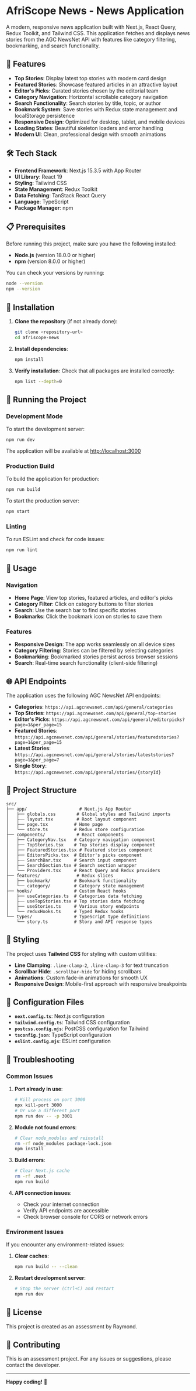 # AfriScope News - News Application

A modern, responsive news application built with Next.js, React Query, Redux Toolkit, and Tailwind CSS. This application fetches and displays news stories from the AGC NewsNet API with features like category filtering, bookmarking, and search functionality.

## 🚀 Features

- **Top Stories**: Display latest top stories with modern card design
- **Featured Stories**: Showcase featured articles in an attractive layout
- **Editor's Picks**: Curated stories chosen by the editorial team
- **Category Navigation**: Horizontal scrollable category navigation
- **Search Functionality**: Search stories by title, topic, or author
- **Bookmark System**: Save stories with Redux state management and localStorage persistence
- **Responsive Design**: Optimized for desktop, tablet, and mobile devices
- **Loading States**: Beautiful skeleton loaders and error handling
- **Modern UI**: Clean, professional design with smooth animations

## 🛠️ Tech Stack

- **Frontend Framework**: Next.js 15.3.5 with App Router
- **UI Library**: React 19
- **Styling**: Tailwind CSS
- **State Management**: Redux Toolkit
- **Data Fetching**: TanStack React Query
- **Language**: TypeScript
- **Package Manager**: npm

## 📋 Prerequisites

Before running this project, make sure you have the following installed:

- **Node.js** (version 18.0.0 or higher)
- **npm** (version 8.0.0 or higher)

You can check your versions by running:

```bash
node --version
npm --version
```

## 🔧 Installation

1. **Clone the repository** (if not already done):

   ```bash
   git clone <repository-url>
   cd afriscope-news
   ```

2. **Install dependencies**:

   ```bash
   npm install
   ```

3. **Verify installation**:
   Check that all packages are installed correctly:
   ```bash
   npm list --depth=0
   ```

## 🚀 Running the Project

### Development Mode

To start the development server:

```bash
npm run dev
```

The application will be available at [http://localhost:3000](http://localhost:3000)

### Production Build

To build the application for production:

```bash
npm run build
```

To start the production server:

```bash
npm start
```

### Linting

To run ESLint and check for code issues:

```bash
npm run lint
```

## 📱 Usage

### Navigation

- **Home Page**: View top stories, featured articles, and editor's picks
- **Category Filter**: Click on category buttons to filter stories
- **Search**: Use the search bar to find specific stories
- **Bookmarks**: Click the bookmark icon on stories to save them

### Features

- **Responsive Design**: The app works seamlessly on all device sizes
- **Category Filtering**: Stories can be filtered by selecting categories
- **Bookmarking**: Bookmarked stories persist across browser sessions
- **Search**: Real-time search functionality (client-side filtering)

## 🌐 API Endpoints

The application uses the following AGC NewsNet API endpoints:

- **Categories**: `https://api.agcnewsnet.com/api/general/categories`
- **Top Stories**: `https://api.agcnewsnet.com/api/general/top-stories`
- **Editor's Picks**: `https://api.agcnewsnet.com/api/general/editorpicks?page=1&per_page=15`
- **Featured Stories**: `https://api.agcnewsnet.com/api/general/stories/featuredstories?page=1&per_page=15`
- **Latest Stories**: `https://api.agcnewsnet.com/api/general/stories/lateststories?page=1&per_page=7`
- **Single Story**: `https://api.agcnewsnet.com/api/general/stories/{storyId}`

## 📁 Project Structure

```
src/
├── app/                    # Next.js App Router
│   ├── globals.css        # Global styles and Tailwind imports
│   ├── layout.tsx         # Root layout component
│   ├── page.tsx          # Home page
│   └── store.ts          # Redux store configuration
├── components/            # React components
│   ├── CategoryNav.tsx   # Category navigation component
│   ├── TopStories.tsx    # Top stories display component
│   ├── FeaturedStories.tsx # Featured stories component
│   ├── EditorsPicks.tsx  # Editor's picks component
│   ├── SearchBar.tsx     # Search input component
│   ├── SearchSection.tsx # Search section wrapper
│   └── Providers.tsx     # React Query and Redux providers
├── features/              # Redux slices
│   ├── bookmark/         # Bookmark functionality
│   └── category/         # Category state management
├── hooks/                # Custom React hooks
│   ├── useCategories.ts  # Categories data fetching
│   ├── useTopStories.tsx # Top stories data fetching
│   ├── useStories.ts     # Various story endpoints
│   └── reduxHooks.ts     # Typed Redux hooks
└── types/                # TypeScript type definitions
    └── story.ts          # Story and API response types
```

## 🎨 Styling

The project uses **Tailwind CSS** for styling with custom utilities:

- **Line Clamping**: `.line-clamp-2`, `.line-clamp-3` for text truncation
- **Scrollbar Hide**: `.scrollbar-hide` for hiding scrollbars
- **Animations**: Custom fade-in animations for smooth UX
- **Responsive Design**: Mobile-first approach with responsive breakpoints

## 🔧 Configuration Files

- **`next.config.ts`**: Next.js configuration
- **`tailwind.config.ts`**: Tailwind CSS configuration
- **`postcss.config.mjs`**: PostCSS configuration for Tailwind
- **`tsconfig.json`**: TypeScript configuration
- **`eslint.config.mjs`**: ESLint configuration

## 🐛 Troubleshooting

### Common Issues

1. **Port already in use**:

   ```bash
   # Kill process on port 3000
   npx kill-port 3000
   # Or use a different port
   npm run dev -- -p 3001
   ```

2. **Module not found errors**:

   ```bash
   # Clear node_modules and reinstall
   rm -rf node_modules package-lock.json
   npm install
   ```

3. **Build errors**:

   ```bash
   # Clear Next.js cache
   rm -rf .next
   npm run build
   ```

4. **API connection issues**:
   - Check your internet connection
   - Verify API endpoints are accessible
   - Check browser console for CORS or network errors

### Environment Issues

If you encounter any environment-related issues:

1. **Clear caches**:

   ```bash
   npm run build -- --clean
   ```

2. **Restart development server**:
   ```bash
   # Stop the server (Ctrl+C) and restart
   npm run dev
   ```

## 📄 License

This project is created as an assessment by Raymond.

## 🤝 Contributing

This is an assessment project. For any issues or suggestions, please contact the developer.

---

**Happy coding!** 🎉
